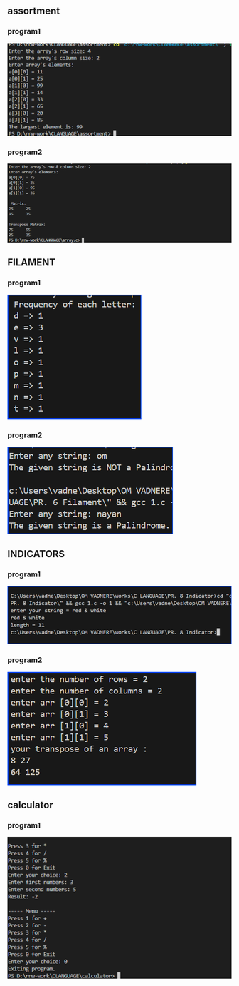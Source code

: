 <h2>assortment</h2>
<h3>program1</h3>
<img src="assortment-output/largestelement.png" />
<h3>program2</h3>
<img src="assortment-output/matrix.png" />

<h2>FILAMENT</h2>
<h3>program1</h3>
<img src="PR. 6 Filament/ss/frequently.png" />
<h3>program2</h3>
<img src="PR. 6 Filament/ss/palindrome.png" />

<h2>INDICATORS</h2>
<h3>program1</h3>
<img src="PR. 8 Indicator/ss/1.png" />
<h3>program2</h3>
<img src="PR. 8 Indicator/ss/2.png" />

<h2>calculator</h2>
<h3>program1</h3>
<img src="calculator/menu.png" />
